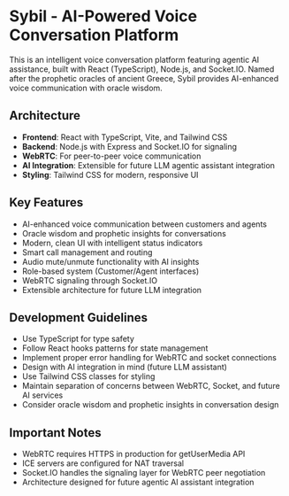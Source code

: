 <!-- Use this file to provide workspace-specific custom instructions to Copilot. For more details, visit https://code.visualstudio.com/docs/copilot/copilot-customization#_use-a-githubcopilotinstructionsmd-file -->

# Sybil - AI-Powered Voice Conversation Platform

This is an intelligent voice conversation platform featuring agentic AI assistance, built with React (TypeScript), Node.js, and Socket.IO. Named after the prophetic oracles of ancient Greece, Sybil provides AI-enhanced voice communication with oracle wisdom.

## Architecture
- **Frontend**: React with TypeScript, Vite, and Tailwind CSS
- **Backend**: Node.js with Express and Socket.IO for signaling
- **WebRTC**: For peer-to-peer voice communication
- **AI Integration**: Extensible for future LLM agentic assistant integration
- **Styling**: Tailwind CSS for modern, responsive UI

## Key Features
- AI-enhanced voice communication between customers and agents
- Oracle wisdom and prophetic insights for conversations
- Modern, clean UI with intelligent status indicators
- Smart call management and routing
- Audio mute/unmute functionality with AI insights
- Role-based system (Customer/Agent interfaces)
- WebRTC signaling through Socket.IO
- Extensible architecture for future LLM integration

## Development Guidelines
- Use TypeScript for type safety
- Follow React hooks patterns for state management
- Implement proper error handling for WebRTC and socket connections
- Design with AI integration in mind (future LLM assistant)
- Use Tailwind CSS classes for styling
- Maintain separation of concerns between WebRTC, Socket, and future AI services
- Consider oracle wisdom and prophetic insights in conversation design

## Important Notes
- WebRTC requires HTTPS in production for getUserMedia API
- ICE servers are configured for NAT traversal
- Socket.IO handles the signaling layer for WebRTC peer negotiation
- Architecture designed for future agentic AI assistant integration
